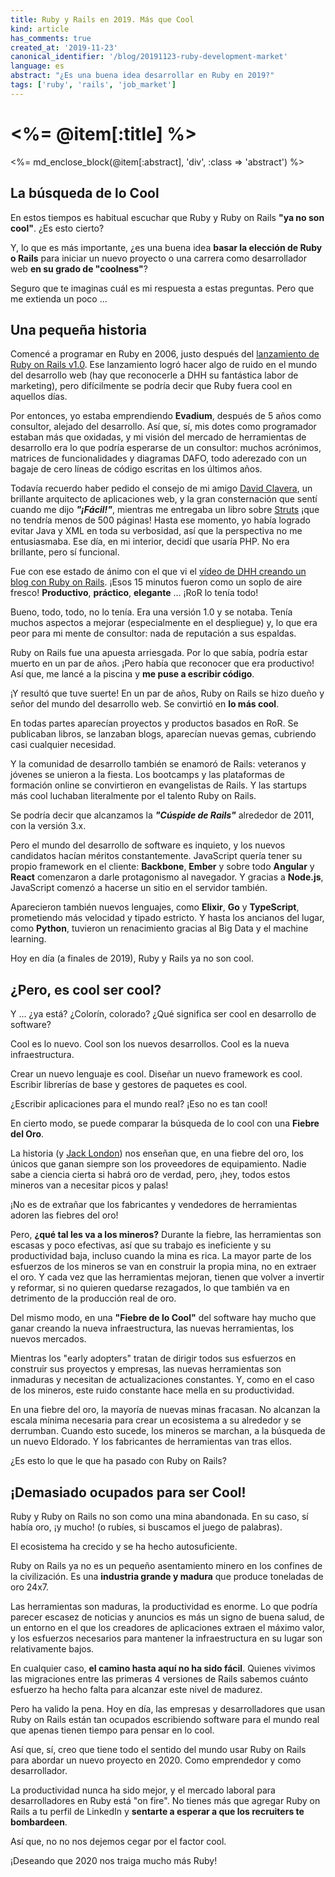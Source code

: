 ```yaml
---
title: Ruby y Rails en 2019. Más que Cool
kind: article
has_comments: true
created_at: '2019-11-23'
canonical_identifier: '/blog/20191123-ruby-development-market'
language: es
abstract: "¿Es una buena idea desarrollar en Ruby en 2019?"
tags: ['ruby', 'rails', 'job_market']
---
```


# <%= @item[:title] %>

<%= md_enclose_block(@item[:abstract], 'div', :class => 'abstract') %>

## La búsqueda de lo Cool

En estos tiempos es habitual escuchar que Ruby y Ruby on Rails **"ya
no son cool"**. ¿Es esto cierto?

Y, lo que es más importante, ¿es una buena idea **basar la elección de
Ruby o Rails** para iniciar un nuevo proyecto o una carrera como
desarrollador web **en su grado de "coolness"**?

Seguro que te imaginas cuál es mi respuesta a estas preguntas. Pero
que me extienda un poco ...

## Una pequeña historia

Comencé a programar en Ruby en 2006, justo después del [lanzamiento de
Ruby on Rails
v1.0](https://weblog.rubyonrails.org/2005/12/13/rails-1-0-party-like-its-one-oh-oh/). Ese
lanzamiento logró hacer algo de ruido en el mundo del desarrollo web
(hay que reconocerle a DHH su fantástica labor de marketing), pero
difícilmente se podría decir que Ruby fuera cool en aquellos días.

Por entonces, yo estaba emprendiendo **Evadium**, después de 5 años
como consultor, alejado del desarrollo. Así que, sí, mis dotes como
programador estaban más que oxidadas, y mi visión del mercado de
herramientas de desarrollo era lo que podría esperarse de un
consultor: muchos acrónimos, matrices de funcionalidades y diagramas
DAFO, todo aderezado con un bagaje de cero líneas de código escritas
en los últimos años.

Todavía recuerdo haber pedido el consejo de mi amigo [David
Clavera](https://www.linkedin.com/in/david-clavera-gispert-918626), un
brillante arquitecto de aplicaciones web, y la gran consternación que
sentí cuando me dijo ***"¡Fácil!"***, mientras me entregaba un libro
sobre [Struts](https://struts.apache.org/) ¡que no tendría menos de
500 páginas! Hasta ese momento, yo había logrado evitar Java y XML en
toda su verbosidad, así que la perspectiva no me entusiasmaba. Ese
día, en mi interior, decidí que usaría PHP. No era brillante, pero sí
funcional.

Fue con ese estado de ánimo con el que vi el [vídeo de DHH creando un
blog con Ruby on Rails](https://www.youtube.com/watch?v=Gzj723LkRJY). ¡Esos 15 minutos
fueron como un soplo de aire fresco! **Productivo**, **práctico**,
**elegante** ... ¡RoR lo tenía todo!

Bueno, todo, todo, no lo tenía. Era una versión 1.0 y se notaba. Tenía
muchos aspectos a mejorar (especialmente en el despliegue) y, lo que
era peor para mi mente de consultor: nada de reputación a sus
espaldas.

Ruby on Rails fue una apuesta arriesgada. Por lo que sabía, podría
estar muerto en un par de años. ¡Pero había que reconocer que era
productivo! Así que, me lancé a la piscina y **me puse a escribir
código**.

¡Y resultó que tuve suerte! En un par de años, Ruby on Rails se hizo
dueño y señor del mundo del desarrollo web. Se convirtió en **lo más
cool**.

En todas partes aparecían proyectos y productos basados en RoR. Se
publicaban libros, se lanzaban blogs, aparecían nuevas gemas,
cubriendo casi cualquier necesidad.

Y la comunidad de desarrollo también se enamoró de Rails: veteranos y
jóvenes se unieron a la fiesta. Los bootcamps y las plataformas de
formación online se convirtieron en evangelistas de Rails. Y las
startups más cool luchaban literalmente por el talento Ruby on Rails.

Se podría decir que alcanzamos la ***"Cúspide de Rails"*** alrededor
de 2011, con la versión 3.x.

Pero el mundo del desarrollo de software es inquieto, y los nuevos
candidatos hacían méritos constantemente. JavaScript quería tener su
propio framework en el cliente: **Backbone**, **Ember** y sobre todo
**Angular** y **React** comenzaron a darle protagonismo al
navegador. Y gracias a **Node.js**, JavaScript comenzó a hacerse un
sitio en el servidor también.

Aparecieron también nuevos lenguajes, como **Elixir**, **Go** y
**TypeScript**, prometiendo más velocidad y tipado estricto. Y hasta
los ancianos del lugar, como **Python**, tuvieron un renacimiento
gracias al Big Data y el machine learning.

Hoy en día (a finales de 2019), Ruby y Rails ya no son cool.

## ¿Pero, es cool ser cool?

Y ... ¿ya está? ¿Colorín, colorado? ¿Qué significa ser cool en
desarrollo de software?

Cool es lo nuevo. Cool son los nuevos desarrollos. Cool es la nueva
infraestructura.

Crear un nuevo lenguaje es cool. Diseñar un nuevo framework es
cool. Escribir librerías de base y gestores de paquetes es cool.

¿Escribir aplicaciones para el mundo real? ¡Eso no es tan cool!

En cierto modo, se puede comparar la búsqueda de lo cool con una **Fiebre del Oro**.

La historia (y [Jack London](https://en.wikipedia.org/wiki/Jack_London#Gold_rush_and_first_success))
nos enseñan que, en una fiebre del oro, los únicos que ganan siempre son los proveedores
de equipamiento. Nadie sabe a ciencia cierta si habrá oro de verdad, pero,
¡hey, todos estos mineros van a necesitar picos y palas!

¡No es de extrañar que los fabricantes y vendedores de herramientas adoren las fiebres del oro!

Pero, **¿qué tal les va a los mineros?** Durante la fiebre, las
herramientas son escasas y poco efectivas, así que su trabajo es
ineficiente y su productividad baja, incluso cuando la mina es
rica. La mayor parte de los esfuerzos de los mineros se van en
construir la propia mina, no en extraer el oro. Y cada vez que las
herramientas mejoran, tienen que volver a invertir y reformar, si no
quieren quedarse rezagados, lo que también va en detrimento de la
producción real de oro.

Del mismo modo, en una **"Fiebre de lo Cool"** del software hay mucho
que ganar creando la nueva infraestructura, las nuevas herramientas,
los nuevos mercados.

Mientras los "early adopters" tratan de dirigir todos sus esfuerzos en
construir sus proyectos y empresas, las nuevas herramientas son
inmaduras y necesitan de actualizaciones constantes. Y, como en el caso
de los mineros, este ruido constante hace mella en su productividad.

En una fiebre del oro, la mayoría de nuevas minas fracasan. No
alcanzan la escala mínima necesaria para crear un ecosistema a su
alrededor y se derrumban. Cuando esto sucede, los mineros se marchan,
a la búsqueda de un nuevo Eldorado. Y los fabricantes de herramientas
van tras ellos.

¿Es esto lo que le que ha pasado con Ruby on Rails?

## ¡Demasiado ocupados para ser Cool!

Ruby y Ruby on Rails no son como una mina abandonada. En su caso, sí
había oro, ¡y mucho! (o rubíes, si buscamos el juego de palabras).

El ecosistema ha crecido y se ha hecho autosuficiente.

Ruby on Rails ya no es un pequeño asentamiento minero en los confines
de la civilización. Es una **industria grande y madura** que produce
toneladas de oro 24x7.

Las herramientas son maduras, la productividad es enorme. Lo que
podría parecer escasez de noticias y anuncios es más un signo de buena
salud, de un entorno en el que los creadores de aplicaciones extraen
el máximo valor, y los esfuerzos necesarios para mantener la
infraestructura en su lugar son relativamente bajos.

En cualquier caso, **el camino hasta aquí no ha sido fácil**. Quienes
vivimos las migraciones entre las primeras 4 versiones de Rails
sabemos cuánto esfuerzo ha hecho falta para alcanzar este nivel de
madurez.

Pero ha valido la pena. Hoy en día, las empresas y desarrolladores que
usan Ruby on Rails están tan ocupados escribiendo software para el mundo real que
apenas tienen tiempo para pensar en lo cool.

Así que, sí, creo que tiene todo el sentido del mundo usar Ruby on
Rails para abordar un nuevo proyecto en 2020. Como emprendedor y como
desarrollador.

La productividad nunca ha sido mejor, y el mercado laboral para
desarrolladores en Ruby está "on fire". No tienes más que agregar Ruby on
Rails a tu perfil de LinkedIn y **sentarte a esperar a que los recruiters
te bombardeen**.

Así que, no no nos dejemos cegar por el factor cool.

¡Deseando que 2020 nos traiga mucho más Ruby!
